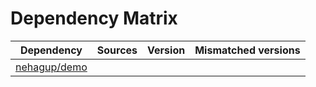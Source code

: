 # Dependency Matrix

Dependency | Sources | Version | Mismatched versions
---------- | ------- | ------- | -------------------
[nehagup/demo](https://github.com/nehagup/demo.git) |  | []() | 
